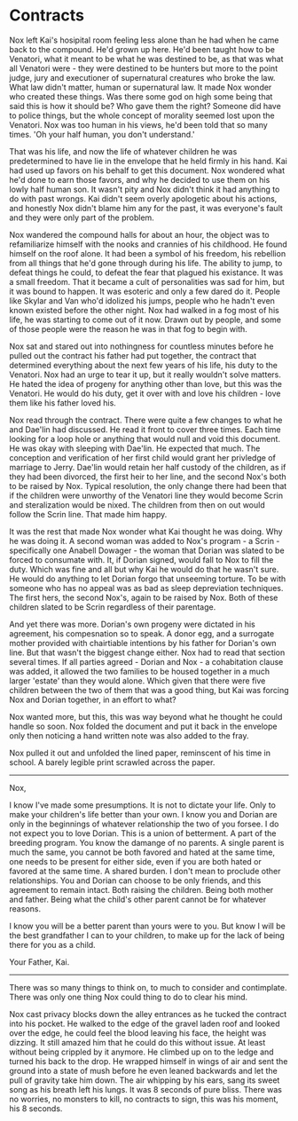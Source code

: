 # Contracts
Nox left Kai's hosipital room feeling less alone than he had when he came back to the compound. He'd grown up here. He'd been taught how to be Venatori, what it meant to be what he was destined to be, as that was what all Venatori were - they were destined to be hunters but more to the point judge, jury and executioner of supernatural creatures who broke the law. What law didn't matter, human or supernatural law. It made Nox wonder who created these things. Was there some god on high some being that said this is how it should be? Who gave them the right? Someone did have to police things, but the whole concept of morality seemed lost upon the Venatori. Nox was too human in his views, he'd been told that so many times. 'Oh your half human, you don't understand.'

That was his life, and now the life of whatever children he was predetermined to have lie in the envelope that he held firmly in his hand. Kai had used up favors on his behalf to get this document. Nox wondered what he'd done to earn those favors, and why he decided to use them on his lowly half human son. It wasn't pity and Nox didn't think it had anything to do with past wrongs. Kai didn't seem overly apologetic about his actions, and honestly Nox didn't blame him any for the past, it was everyone's fault and they were only part of the problem.

Nox wandered the compound halls for about an hour, the object was to refamiliarize himself with the nooks and crannies of his childhood. He found himself on the roof alone. It had been a symbol of his freedom, his rebellion from all things that he'd gone through during his life. The ability to jump, to defeat things he could, to defeat the fear that plagued his existance. It was a small freedom. That it became a cult of personalities was sad for him, but it was bound to happen. It was esoteric and only a few dared do it. People like Skylar and Van who'd idolized his jumps, people who he hadn't even known existed before the other night. Nox had walked in a fog most of his life, he was starting to come out of it now. Drawn out by people, and some of those people were the reason he was in that fog to begin with.

Nox sat and stared out into nothingness for countless minutes before he pulled out the contract his father had put together, the contract that determined everything about the next few years of his life, his duty to the Venatori. Nox had an urge to tear it up, but it really wouldn't solve matters. He hated the idea of progeny for anything other than love, but this was the Venatori. He would do his duty, get it over with and love his children - love them like his father loved his.

Nox read through the contract. There were quite a few changes to what he and Dae'lin had discussed. He read it front to cover three times. Each time looking for a loop hole or anything that would null and void this document. He was okay with sleeping with Dae'lin. He expected that much. The conception and verification of her first child would grant her privledge of marriage to Jerry. Dae'lin would retain her half custody of the children, as if they had been divorced, the first heir to her line, and the second Nox's both to be raised by Nox. Typical resolution, the only change there had been that if the children were unworthy of the Venatori line they would become Scrin and steralization would be nixed. The children from then on out would follow the Scrin line. That made him happy.

It was the rest that made Nox wonder what Kai thought he was doing. Why he was doing it. A second woman was added to Nox's program - a Scrin - specifically one Anabell Dowager - the woman that Dorian was slated to be forced to consumate with. It, if Dorian signed, would fall to Nox to fill the duty. Which was fine and all but why Kai he would do that he wasn't sure. He would do anything to let Dorian forgo that unseeming torture. To be with someone who has no appeal was as bad as sleep depreviation techniques. The first hers, the second Nox's, again to be raised by Nox. Both of these children slated to be Scrin regardless of their parentage.

And yet there was more. Dorian's own progeny were dictated in his agreement, his compesnation so to speak. A donor egg, and a surrogate mother provided with chairtiable intentions by his father for Dorian's own line. But that wasn't the biggest change either. Nox had to read that section several times. If all parties agreed - Dorian and Nox - a cohabitation clause was added, it allowed the two families to be housed together in a much larger 'estate' than they would alone. Which given that there were five children between the two of them that was a good thing, but Kai was forcing Nox and Dorian together, in an effort to what?

Nox wanted more, but this, this was way beyond what he thought he could handle so soon. Nox folded the document and put it back in the envelope only then noticing a hand written note was also added to the fray.

Nox pulled it out and unfolded the lined paper, reminscent of his time in school. A barely legible print scrawled across the paper.

****

Nox,

I know I've made some presumptions. It is not to dictate your life. Only to make your children's life better than your own. I know you and Dorian are only in the beginnings of whatever relationship the two of you forsee. I do not expect you to love Dorian. This is a union of betterment. A part of the breeding program. You know the damange of no parents. A single parent is much the same, you cannot be both favored and hated at the same time, one needs to be present for either side, even if you are both hated or favored at the same time. A shared burden. I don't mean to proclude other relationships. You and Dorian can choose to be only friends, and this agreement to remain intact. Both raising the children. Being both mother and father. Being what the child's other parent cannot be for whatever reasons.

I know you will be a better parent than yours were to you. But know I will be the best grandfather I can to your children, to make up for the lack of being there for you as a child.

Your Father, Kai.

****

There was so many things to think on, to much to consider and contimplate. There was only one thing Nox could thing to do to clear his mind.

Nox cast privacy blocks down the alley entrances as he tucked the contract into his pocket. He walked to the edge of the gravel laden roof and looked over the edge, he could feel the blood leaving his face, the height was dizzing. It still amazed him that he could do this without issue. At least without being crippled by it anymore. He climbed up on to the ledge and turned his back to the drop. He wrapped himself in wings of air and sent the ground into a state of mush before he even leaned backwards and let the pull of gravity take him down. The air whipping by his ears, sang its sweet song as his breath left his lungs. It was 8 seconds of pure bliss. There was no worries, no monsters to kill, no contracts to sign, this was his moment, his 8 seconds.